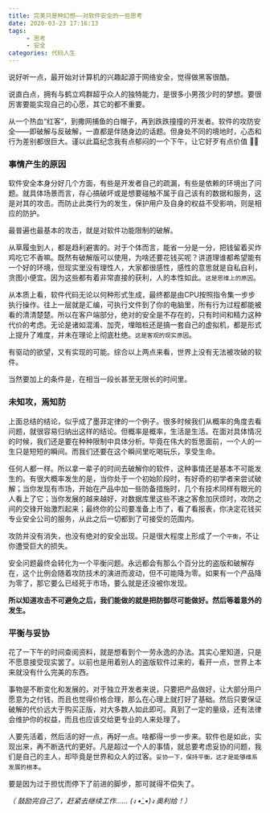 ```yaml
---
title: 完美只是种幻想——对软件安全的一些思考
date: 2020-03-23 17:16:13
tags: 
     - 思考 
     - 安全
categories: 代码人生
---
```


说好听一点，最开始对计算机的兴趣起源于网络安全，觉得做黑客很酷。

说直白点，拥有与鹤立鸡群超乎众人的独特能力，是很多小男孩少时的梦想。要很厉害要能实现自己的心愿，其它的都不重要。

从一个热血“红客”，到撒网捕鱼的白帽子，再到跌跌撞撞的开发者。软件的攻防安全——即破解与反破解，一直都是伴随身边的话题。但身处不同的境地时，心态和行为差别都很巨大。谨以此篇纪念我有点郁闷的一个下午，让它好歹有点价值 🤦‍♀️

<!--more-->

### 事情产生的原因

软件安全本身分好几个方面，有些是开发者自己的疏漏，有些是依赖的环境出了问题。就具体场景而言，存心搞破坏或是想要碰触不属于自己该有的数据和服务，这是对其的攻击。而防止此类行为的发生，保护用户及自身的权益不受影响，则是相应的防护。

最普遍也最基本的攻击，就是对软件功能限制的破解。

从草履虫到人，都是趋利避害的。对于个体而言，能省一分是一分，把钱留着买炸鸡吃它不香嘛。既然有破解版可以使用，为啥还要花钱买呢？讲道理谁都希望能有一个好的环境，但现实里没有理性人，大家都很感性，感性的意思就是自私自利，贪图小便宜。因为这些都有着非常直接的获利，人的本性如此。`这是思维上的原因`。

从本质上看，软件代码无论以何种形式生成，最终都是由CPU按照指令集一步步执行操作。往上一层就是汇编，可执行文件到了你的电脑里，所有行为过程都能被看的清清楚楚。所以在客户端部分，绝对的安全是不存在的，只有时间和精力这种代价的考虑。无论是诸如混淆、加壳，埋暗桩还是搞一套自己的虚拟机，都是形式上提升了难度，并未在理论上彻底杜绝。`这是客观的现实原因`。

有驱动的欲望，又有实现的可能。综合以上两点来看，世界上没有无法被攻破的软件。

当然要加上的条件是，在相当一段长甚至无限长的时间里。

### 未知攻，焉知防

上面总结的结论，似乎成了墨菲定律的一个例子。很多时候我们从概率的角度去看问题，就很容易归纳出这样的结论。但概率是概率，生活是生活。在面对具体情况的时候，我们还是要在种种限制中具体分析。毕竟在伟大的哲思面前，一个人的一生只是短短的瞬间。而我们还要在这个瞬间里吃喝玩乐，享受生命。

任何人都一样。所以拿一辈子的时间去破解你的软件，这种事情还是基本不可能发生的。有很大概率发生的是，当你处于一个初始阶段时，有好奇的初学者来尝试破解；当你发现有市场，开始在产品中加一些防备措施时，几个有技术同样有眼光的人看上了它；当你发展的越来越好，对数据库里这些不速之客愈加厌烦时，攻防之间的交锋开始激烈起来；最终你的公司要准备上市了，看了看报表，你决定花钱买专业安全公司的服务，从此之后一切都到了可接受的范围内。

攻防并没有消失，也没有绝对的安全出现。只是很大程度上形成了一个`平衡`，不让你遭受巨大的损失。

安全问题最终会转化为一个平衡问题。永远都会有那么个百分比的盗版和破解存在，这个比例会随着攻防技术的演进而波动，但不可能降为零。如果有一个产品降为零了，那它要么已经死于市场，要么就是还没被你发现。

**所以知道攻击不可避免之后，我们能做的就是把防御尽可能做好。然后等着意外的发生。**

### 平衡与妥协

花了一下午的时间查阅资料，就是想看到个一劳永逸的办法。其实心里知道，只是不愿意接受现实罢了。以前也是用着别人的盗版软件过来的，看开一点，世界上本来就没有什么完美的东西。

事物是不断变化和发展的，对于独立开发者来说，只要把产品做好，让大部分用户愿意为之付钱，而且也觉得价格合理，那么在心理上就打好了基础。然后只要保证破解的代价远大于购买正版，对大多数人如此即可。真到了一定的量级，还有法律会维护你的权益，而且也应该交给更专业的人来处理了。

人要先活着，然后活的好一点，再好一点。啥都得一步一步来。软件也是如此，实现出来，再不断迭代的更好。凡是超过一个人的事情，就总要考虑妥协的问题，我们是自己的主人，却毕竟是世界和众人的过客。`妥协一下，保持平衡，这才是能够维系发展的根本`。

要是因为过于担忧而停下了前进的脚步，那可就得不偿失了。

*（ 鼓励完自己了，赶紧去继续工作...... (ง •̀_•́)ง 奥利给！）*





